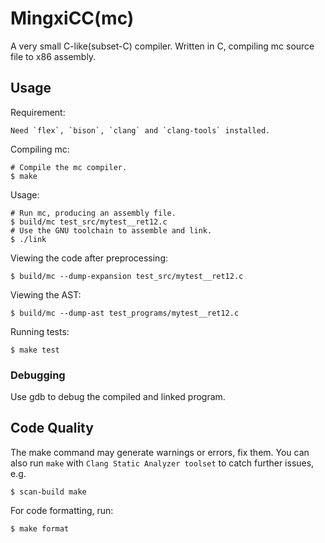 # MingxiCC(mc)

A very small C-like(subset-C) compiler. Written in C, compiling mc source file to x86 assembly.

## Usage

Requirement: 

    Need `flex`, `bison`, `clang` and `clang-tools` installed.

Compiling mc:

    # Compile the mc compiler.
    $ make

Usage:

    # Run mc, producing an assembly file.
    $ build/mc test_src/mytest__ret12.c
    # Use the GNU toolchain to assemble and link.
    $ ./link

Viewing the code after preprocessing:

    $ build/mc --dump-expansion test_src/mytest__ret12.c

Viewing the AST:

    $ build/mc --dump-ast test_programs/mytest__ret12.c

Running tests:

    $ make test

### Debugging

Use gdb to debug the compiled and linked program.

## Code Quality

The make command may generate warnings or errors, fix them. 
You can also run `make` with `Clang Static Analyzer toolset` to catch further issues, e.g.

    $ scan-build make

For code formatting, run:

    $ make format
